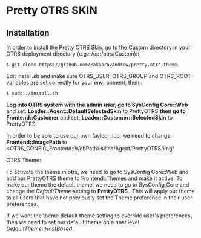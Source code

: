 # Pretty OTRS SKIN

## Installation

In order to install the Pretty OTRS Skin, go to the Custom directory in your OTRS
deployment directory (e.g.: /opt/otrs/Custom)::

```$ cd /opt/otrs/Custom
$ git clone https://github.com/ZakharovAndrew/pretty.otrs.theme
```

Edit install.sh and make sure OTRS_USER, OTRS_GROUP and OTRS_ROOT variables are set correctly for your environment, then::

```$ sudo ./install.sh```

**Log into OTRS system with the admin user, go to SysConfig Core::Web** and set: 
    **Loader::Agent::DefaultSelectedSkin** to PrettyOTRS
**then go to Frontend::Customer** and set:
    **Loader::Customer::SelectedSkin** to PrettyOTRS

In order to be able to use our own favicon.ico, we need to change **Frontend::ImagePath** to <OTRS_CONFIG_Frontend::WebPath>skins/Agent/PrettyOTRS/img/

OTRS Theme:

To activate the theme in otrs, we need to go to SysConfig Core::Web and add our PrettyOTRS theme to Frontend::Themes and make it active.
To make our theme the default theme, we need to go to SysConfig Core and change the *DefaultTheme* setting to **PrettyOTRS** . This will apply our theme to all users that have not previously set the Theme preference in their user preferences.

If we want the theme default theme setting to override user's preferences, then we need to set our default theme on a host level *DefaultTheme::HostBased*.
